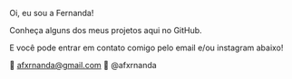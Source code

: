 Oi, eu sou a Fernanda!

Conheça alguns dos meus projetos aqui no GitHub.

E você pode entrar em contato comigo pelo email e/ou instagram abaixo!

📧 afxrnanda@gmail.com
💬 @afxrnanda


<!---
afxrnanda/afxrnanda is a ✨ special ✨ repository because its `README.md` (this file) appears on your GitHub profile.
You can click the Preview link to take a look at your changes.
--->

